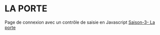 # LA PORTE

Page de connexion avec un contrôle de saisie en Javascript
[ Saison-3- La porte]( https://edwigelily.github.io/la-porte/index.html)
